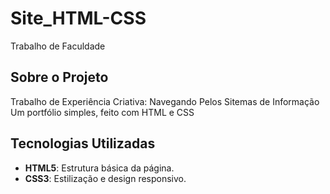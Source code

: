 # Site_HTML-CSS
Trabalho de Faculdade
## Sobre o Projeto
Trabalho de Experiência Criativa: Navegando Pelos Sitemas de Informação
Um portfólio simples, feito com HTML e CSS 
## Tecnologias Utilizadas
- **HTML5**: Estrutura básica da página.
- **CSS3**: Estilização e design responsivo.